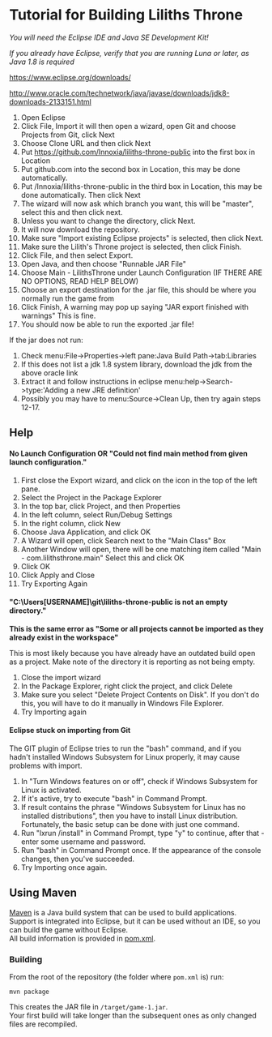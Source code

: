 # **Tutorial for Building Liliths Throne**

*You will need the Eclipse IDE and Java SE Development Kit!*

*If you already have Eclipse, verify that you are running Luna or later, as Java 1.8 is required*

https://www.eclipse.org/downloads/

http://www.oracle.com/technetwork/java/javase/downloads/jdk8-downloads-2133151.html


1. Open Eclipse
2. Click File, Import it will then open a wizard, open Git and choose Projects from Git, click Next
3. Choose Clone URL and then click Next
4. Put https://github.com/Innoxia/liliths-throne-public into the first box in Location
5. Put github.com into the second box in Location, this may be done automatically.
6. Put /Innoxia/liliths-throne-public in the third box in Location, this may be done automatically. Then click Next
7. The wizard will now ask which branch you want, this will be "master", select this and then click next.
8. Unless you want to change the directory, click Next.
9. It will now download the repository.
10. Make sure "Import existing Eclipse projects" is selected, then click Next.
11. Make sure the Lilith's Throne project is selected, then click Finish.
12. Click File, and then select Export.
13. Open Java, and then choose "Runnable JAR File"
14. Choose Main - LilithsThrone under Launch Configuration (IF THERE ARE NO OPTIONS, READ HELP BELOW)
15. Choose an export destination for the .jar file, this should be where you normally run the game from
16. Click Finish, A warning may pop up saying "JAR export finished with warnings" This is fine.
17. You should now be able to run the exported .jar file!

If the jar does not run:
1. Check menu:File->Properties->left pane:Java Build Path->tab:Libraries
2. If this does not list a jdk 1.8 system library, download the jdk from the above oracle link
3. Extract it and follow instructions in eclipse menu:help->Search->type:'Adding a new JRE definition'
4. Possibly you may have to menu:Source->Clean Up, then try again steps 12-17.

## Help
#### No Launch Configuration OR "Could not find main method from given launch configuration."
1. First close the Export wizard, and click on the icon in the top of the left pane.
2. Select the Project in the Package Explorer
3. In the top bar, click Project, and then Properties
4. In the left column, select Run/Debug Settings
5. In the right column, click New
6. Choose Java Application, and click OK
7. A Wizard will open, click Search next to the "Main Class" Box
8. Another Window will open, there will be one matching item called "Main - com.lilithsthrone.main" Select this and click OK
9. Click OK
10. Click Apply and Close
11. Try Exporting Again


####  "C:\Users\[USERNAME]\git\liliths-throne-public is not an empty directory."
**This is the same error as "Some or all projects cannot be imported as they already exist in the workspace"**

This is most likely because you have already have an outdated build open as a project. Make note of the directory it is reporting as not being empty.
1. Close the import wizard
2. In the Package Explorer, right click the project, and click Delete
3. Make sure you select "Delete Project Contents on Disk". If you don't do this, you will have to do it manually in Windows File Explorer.
4. Try Importing again

####  Eclipse stuck on importing from Git
The GIT plugin of Eclipse tries to run the "bash" command, and if you hadn't installed Windows Subsystem for Linux  properly, it may cause problems with import.
1. In "Turn Windows features on or off", check if Windows Subsystem for Linux is activated.
2. If it's active, try to execute "bash" in Command Prompt.
3. If result contains the phrase "Windows Subsystem for Linux has no installed distributions", then you have to install Linux distribution. Fortunately, the basic setup can be done with just one command.
4. Run "lxrun /install" in Command Prompt, type "y" to continue, after that - enter some username and password.
5. Run "bash" in Command Prompt once. If the appearance of the console changes, then you've succeeded.
6. Try Importing once again.

## Using Maven
[Maven](https://maven.apache.org) is a Java build system that can be used to build applications.  
Support is integrated into Eclipse, but it can be used without an IDE, so you can build the game without Eclipse.  
All build information is provided in [pom.xml](/pom.xml).

### Building
From the root of the repository (the folder where `pom.xml` is) run:

```
mvn package
```

This creates the JAR file in `/target/game-1.jar`.  
Your first build will take longer than the subsequent ones as only changed files are recompiled.
